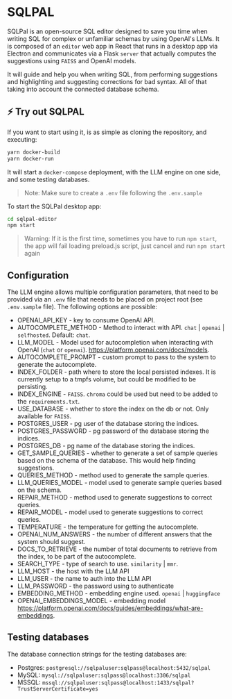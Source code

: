 # SQLPAL

SQLPal is an open-source SQL editor designed to save you time when writing SQL for complex or unfamiliar schemas by using OpenAI's LLMs. It is composed of an `editor` web app in React that runs in a desktop app via Electron and communicates via a Flask `server` that actually computes the suggestions using `FAISS` and OpenAI models.

It will guide and help you when writing SQL, from performing suggestions and highlighting and suggesting corrections for bad syntax. All of that taking into account the connected database schema.

## ⚡️ Try out SQLPAL

If you want to start using it, is as simple as cloning the repository, and executing:

```sh
yarn docker-build
yarn docker-run
```

It will start a `docker-compose` deployment, with the LLM engine on one side, and some testing databases.

> Note: Make sure to create a `.env` file following the `.env.sample`

To start the SQLPal desktop app:

```sh
cd sqlpal-editor
npm start
```

> Warning: If it is the first time, sometimes you have to run `npm start`, the app will fail loading preload.js script, just cancel and run `npm start` again

## Configuration

The LLM engine allows multiple configuration parameters, that need to be provided via an `.env` file that needs to be placed on project root (see `.env.sample` file).
The following options are possible:

- OPENAI_API_KEY - key to consume OpenAI API.
- AUTOCOMPLETE_METHOD - Method to interact with API. `chat` | `openai` | `selfhosted`. Default: `chat`.
- LLM_MODEL - Model used for autocompletion when interacting with OpenAI (`chat` or `openai`). https://platform.openai.com/docs/models.
- AUTOCOMPLETE_PROMPT - custom prompt to pass to the system to generate the autocomplete.
- INDEX_FOLDER - path where to store the local persisted indexes. It is currently setup to a tmpfs volume, but could be modified to be persisting.
- INDEX_ENGINE - `FAISS`. `chroma` could be used but need to be added to the `requirements.txt`.
- USE_DATABASE - whether to store the index on the db or not. Only available for `FAISS`.
- POSTGRES_USER - pg user of the database storing the indices.
- POSTGRES_PASSWORD - pg password of the database storing the indices.
- POSTGRES_DB - pg name of the database storing the indices.
- GET_SAMPLE_QUERIES - whether to generate a set of sample queries based on the schema of the database. This would help finding suggestions.
- QUERIES_METHOD - method used to generate the sample queries.
- LLM_QUERIES_MODEL - model used to generate sample queries based on the schema.
- REPAIR_METHOD - method used to generate suggestions to correct queries.
- REPAIR_MODEL - model used to generate suggestions to correct queries.
- TEMPERATURE - the temperature for getting the autocomplete.
- OPENAI_NUM_ANSWERS - the number of different answers that the system should suggest.
- DOCS_TO_RETRIEVE - the number of total documents to retrieve from the index, to be part of the autocomplete.
- SEARCH_TYPE - type of search to use. `similarity` | `mmr`.
- LLM_HOST - the host with the LLM API
- LLM_USER - the name to auth into the LLM API
- LLM_PASSWORD - the password using to authenticate
- EMBEDDING_METHOD - embedding engine used. `openai` | `huggingface`
- OPENAI_EMBEDDINGS_MODEL - embedding model https://platform.openai.com/docs/guides/embeddings/what-are-embeddings.

## Testing databases

The database connection strings for the testing databases are:

- Postgres: `postgresql://sqlpaluser:sqlpass@localhost:5432/sqlpal`
- MySQL: `mysql://sqlpaluser:sqlpass@localhost:3306/sqlpal`
- MSSQL: `mssql://sqlpaluser:sqlpass@localhost:1433/sqlpal?TrustServerCertificate=yes`
